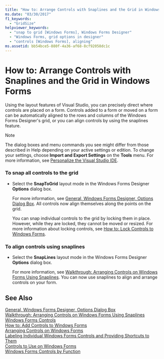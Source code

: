 ```yaml
---
title: "How to: Arrange Controls with Snaplines and the Grid in Windows Forms"
ms.date: "03/30/2017"
f1_keywords: 
  - "GridSize"
helpviewer_keywords: 
  - "snap to grid [Windows Forms], Windows Forms Designer"
  - "Windows Forms, grid options in designer"
  - "controls [Windows Forms], aligning"
ms.assetid: bb54bce5-880f-4a36-af68-8cf92058dc1c
---
```

# How to: Arrange Controls with Snaplines and the Grid in Windows Forms
Using the layout features of Visual Studio, you can precisely direct where controls are placed on a form. Controls added to a form or moved on a form can be automatically aligned to the rows and columns of the Windows Forms Designer's grid, or you can align controls by using the snaplines feature.  
  
> [!NOTE]
>  The dialog boxes and menu commands you see might differ from those described in Help depending on your active settings or edition. To change your settings, choose **Import and Export Settings** on the **Tools** menu. For more information, see [Personalize the Visual Studio IDE](/visualstudio/ide/personalizing-the-visual-studio-ide).  
  
### To snap all controls to the grid  
  
-   Select the **SnapToGrid** layout mode in the Windows Forms Designer **Options** dialog box.  
  
     For more information, see [General, Windows Forms Designer, Options Dialog Box](http://msdn.microsoft.com/library/8dd170af-72f0-4212-b04b-034ceee92834). All controls now align themselves along the points on the grid.  
  
     You can snap individual controls to the grid by locking them in place. However, while they are locked, they cannot be moved or resized. For more information about locking controls, see [How to: Lock Controls to Windows Forms](../../../../docs/framework/winforms/controls/how-to-lock-controls-to-windows-forms.md).  
  
### To align controls using snaplines  
  
-   Select the **SnapLines** layout mode in the Windows Forms Designer **Options** dialog box.  
  
     For more information, see [Walkthrough: Arranging Controls on Windows Forms Using Snaplines](../../../../docs/framework/winforms/controls/walkthrough-arranging-controls-on-windows-forms-using-snaplines.md). You can now use snaplines to align and arrange controls on your form.  
  
## See Also  
 [General, Windows Forms Designer, Options Dialog Box](http://msdn.microsoft.com/library/8dd170af-72f0-4212-b04b-034ceee92834)  
 [Walkthrough: Arranging Controls on Windows Forms Using Snaplines](../../../../docs/framework/winforms/controls/walkthrough-arranging-controls-on-windows-forms-using-snaplines.md)  
 [Windows Forms Controls](../../../../docs/framework/winforms/controls/index.md)  
 [How to: Add Controls to Windows Forms](../../../../docs/framework/winforms/controls/how-to-add-controls-to-windows-forms.md)  
 [Arranging Controls on Windows Forms](../../../../docs/framework/winforms/controls/arranging-controls-on-windows-forms.md)  
 [Labeling Individual Windows Forms Controls and Providing Shortcuts to Them](../../../../docs/framework/winforms/controls/labeling-individual-windows-forms-controls-and-providing-shortcuts-to-them.md)  
 [Controls to Use on Windows Forms](../../../../docs/framework/winforms/controls/controls-to-use-on-windows-forms.md)  
 [Windows Forms Controls by Function](../../../../docs/framework/winforms/controls/windows-forms-controls-by-function.md)
